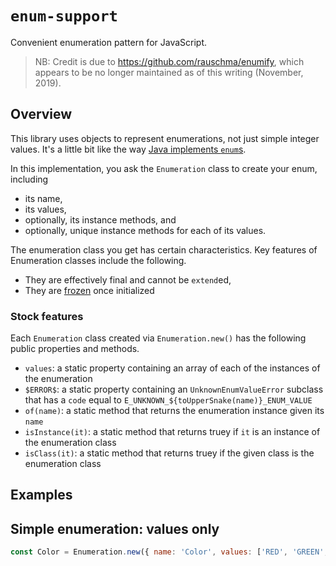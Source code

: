 # `enum-support`
Convenient enumeration pattern for JavaScript.

> NB: Credit is due to https://github.com/rauschma/enumify, which appears to be no longer maintained as of this writing (November, 2019).

## Overview
This library uses objects to represent enumerations, not just simple integer values.
It's a little bit like the way [Java implements `enum`s](https://docs.oracle.com/javase/tutorial/java/javaOO/enum.html).

In this implementation, you ask the `Enumeration` class to create your enum, including
* its name,
* its values,
* optionally, its instance methods, and
* optionally, unique instance methods for each of its values.

The enumeration class you get has certain characteristics.
Key features of Enumeration classes include the following.

* They are effectively final and cannot be `extend`ed,
* They are [frozen](https://developer.mozilla.org/en-US/docs/Web/JavaScript/Reference/Global_Objects/Object/freeze) once initialized

### Stock features
Each `Enumeration` class created via `Enumeration.new()` has the following public properties and methods.

* `values`: a static property containing an array of each of the instances of the enumeration
* `$ERROR$`: a static property containing an `UnknownEnumValueError` subclass that has a `code` equal to `E_UNKNOWN_${toUpperSnake(name)}_ENUM_VALUE`
* `of(name)`: a static method that returns the enumeration instance given its `name`
* `isInstance(it)`: a static method that returns truey if `it` is an instance of the enumeration class
* `isClass(it)`: a static method that returns truey if the given class is the enumeration class

## Examples

## Simple enumeration:  values only

```javascript
const Color = Enumeration.new({ name: 'Color', values: ['RED', 'GREEN', 'BLUE'] })

```
